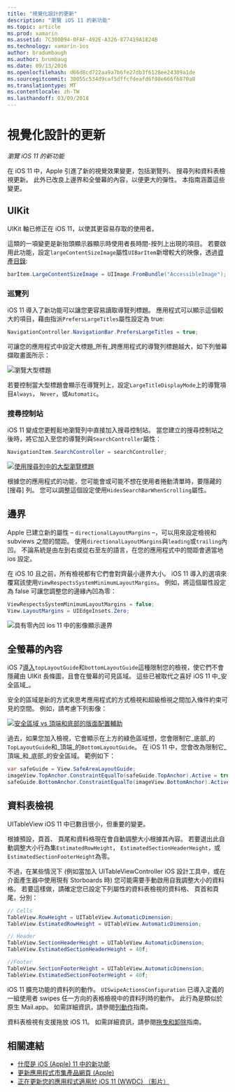 ```yaml
---
title: "視覺化設計的更新"
description: "瀏覽 iOS 11 的新功能"
ms.topic: article
ms.prod: xamarin
ms.assetid: 7C300B94-0FAF-492E-A326-877419A1824B
ms.technology: xamarin-ios
author: bradumbaugh
ms.author: brumbaug
ms.date: 09/13/2016
ms.openlocfilehash: d66d8cd722aa9a7b6fe27db3f6128ee24309a1de
ms.sourcegitcommit: 30055c534d9caf5dffcfdeafd6f08e666fb870a8
ms.translationtype: MT
ms.contentlocale: zh-TW
ms.lasthandoff: 03/09/2018
---
```

# <a name="visual-design-updates"></a>視覺化設計的更新

_瀏覽 iOS 11 的新功能_

在 iOS 11 中，Apple 引進了新的視覺效果變更，包括瀏覽列、 搜尋列和資料表檢視更新。 此外已改良上邊界和全螢幕的內容，以便更大的彈性。 本指南涵蓋這些變更。

## <a name="uikit"></a>UIKit

UIKit 軸已修正在 iOS 11，以使其更容易存取的使用者。

這類的一項變更是新抬頭顯示器顯示時使用者長時間-按列上出現的項目。 若要啟用此功能，設定`largeContentSizeImage`屬性`UIBarItem`新增較大的映像，透過[資產目錄](~/ios/app-fundamentals/images-icons/displaying-an-image.md):

```csharp
barItem.LargeContentSizeImage = UIImage.FromBundle("AccessibleImage");
```

### <a name="navigation-bar"></a>巡覽列
iOS 11 導入了新功能可以讓您更容易讀取導覽列標題。 應用程式可以顯示這個較大的項目，藉由指派`PrefersLargeTitles`屬性設定為 true:

```csharp
NavigationController.NavigationBar.PrefersLargeTitles = true;
```

可讓您的應用程式中設定大標題_所有_跨應用程式的導覽列標題越大，如下列螢幕擷取畫面所示：

![瀏覽大型標題](visual-design-images/image7.png)

若要控制當大型標題會顯示在導覽列上，設定`LargeTitleDisplayMode`上的導覽項目`Always`， `Never`，或`Automatic`。

### <a name="search-controller"></a>搜尋控制站

iOS 11 變成您更輕鬆地瀏覽列中直接加入搜尋控制站。 當您建立的搜尋控制站之後時，將它加入至您的導覽列與`SearchController`屬性：

```csharp
NavigationItem.SearchController = searchController;
```

[![使用搜尋列中的大型瀏覽標題](visual-design-images/image8-sml.png)](visual-design-images/image8-sml.png#lightbox)

根據您的應用程式的功能，您可能會或可能不想在使用者捲動清單時，要隱藏的 [搜尋] 列。 您可以調整這個設定使用`HidesSearchBarWhenScrolling`屬性。

## <a name="margins"></a>邊界

Apple 已建立新的屬性 – `directionalLayoutMargins` –，可以用來設定檢視和 subviews 之間的間距。 使用`directionalLayoutMargins`與`leading`或`trailing`內凹。 不論系統是由左到右或從右至左的語言，在您的應用程式中的間距會適當地 ios 設定。

在 iOS 10 且之前，所有檢視都有它們會對齊最小邊界大小。 iOS 11 導入的選項來覆寫該使用`ViewRespectsSystemMinimumLayoutMargins`。 例如，將這個屬性設定為 false 可讓您調整您的邊緣內凹為零：

```csharp
ViewRespectsSystemMinimumLayoutMargins = false;
View.LayoutMargins = UIEdgeInsets.Zero;
```
![具有零內凹 ios 11 中的影像顯示邊界](visual-design-images/image9.png)

<a name="fullscreen" />

## <a name="full-screen-content"></a>全螢幕的內容

iOS 7[導入](~/ios/platform/introduction-to-ios7/ios7-ui.md#fullscreen)`topLayoutGuide`和`bottomLayoutGuide`這種限制您的檢視，使它們不會隱藏由 UIKit 長條圖，且會在螢幕的可見區域。 這些已被取代之喜好 iOS 11 中_安全區域_。

安全的區域是新的方式來思考應用程式的方式檢視和超級檢視之間加入條件約束可見的空間。 例如，請考慮下列影像：

[![安全區域 vs 頂端和底部的版面配置輔助](visual-design-images/image10-sml.png)](visual-design-images/image10.png#lightbox)

過去，如果您加入檢視，它會顯示在上方的綠色區域想，您會限制它_底部_的`TopLayoutGuide`和_頂端_的`BottomLayoutGuide`。 在 iOS 11 中，您會改為限制它_頂端_和_底部_的安全區域。 範例如下：

```csharp
var safeGuide = View.SafeAreaLayoutGuide;
imageView.TopAnchor.ConstraintEqualTo(safeGuide.TopAnchor).Active = true;
safeGuide.BottomAnchor.ConstraintEqualTo(imageView.BottomAnchor).Active = true;
```

## <a name="table-view"></a>資料表檢視

UITableView iOS 11 中已數目很小，但重要的變更。

根據預設，頁首、 頁尾和資料格現在會自動調整大小根據其內容。 若要退出此自動調整大小行為集`EstimatedRowHeight`， `EstimatedSectionHeaderHeight`，或`EstimatedSectionFooterHeight`為零。

不過，在某些情況下 (例如當加入 UITableViewController iOS 設計工具中，或在介面產生器中使用現有 Storboards 時) 您可能需要手動啟用自我調整大小的資料格。 若要這樣做，請確定您已設定下列屬性的資料表檢視的資料格、 頁首和頁尾，分別：

```csharp
// Cells
TableView.RowHeight = UITableView.AutomaticDimension;
TableView.EstimatedRowHeight = UITableView.AutomaticDimension;

// Header
TableView.SectionHeaderHeight = UITableView.AutomaticDimension;
TableView.EstimatedSectionHeaderHeight = 40f;

//Footer
TableView.SectionFooterHeight = UITableView.AutomaticDimension;
TableView.EstimatedSectionFooterHeight = 40f;

```

iOS 11 擴充功能的資料列的動作。 `UISwipeActionsConfiguration` 已導入定義的一組使用者 swipes 任一方向的表格檢視中的資料列時的動作。 此行為是類似於原生 Mail.app。 如需詳細資訊，請參閱[列動作](~/ios/user-interface/controls/tables/row-action.md)指南。

資料表檢視有支援拖放 iOS 11。 如需詳細資訊，請參閱[拖曳和卸除](~/ios/platform/introduction-to-ios11/drag-and-drop.md#uitableview)指南。


## <a name="related-links"></a>相關連結

- [什麼是 iOS (Apple) 11 中的新功能](https://developer.apple.com/ios/)
- [更新應用程式市集產品網頁 (Apple)](https://developer.apple.com/app-store/product-page/)
- [正在更新您的應用程式適用於 iOS 11 (WWDC) （影片）](https://developer.apple.com/videos/play/wwdc2017/204/)
